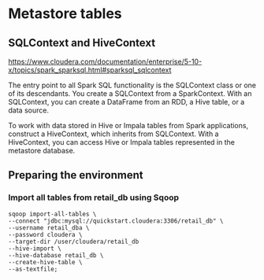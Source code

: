 # Metastore tables

## SQLContext and HiveContext
https://www.cloudera.com/documentation/enterprise/5-10-x/topics/spark_sparksql.html#sparksql_sqlcontext

The entry point to all Spark SQL functionality is the SQLContext class or one of its descendants. You create a SQLContext from a SparkContext. With an SQLContext, you can create a DataFrame from an RDD, a Hive table, or a data source.

To work with data stored in Hive or Impala tables from Spark applications, construct a HiveContext, which inherits from SQLContext. With a HiveContext, you can access Hive or Impala tables represented in the metastore database.


## Preparing the environment
### Import all tables from retail_db using Sqoop
```Shell
sqoop import-all-tables \
--connect "jdbc:mysql://quickstart.cloudera:3306/retail_db" \
--username retail_dba \
--password cloudera \
--target-dir /user/cloudera/retail_db
--hive-import \
--hive-database retail_db \
--create-hive-table \
--as-textfile;
```
